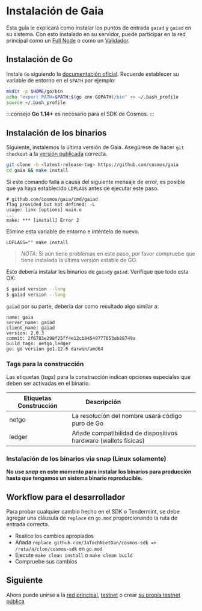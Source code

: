 <!--
order: 2
-->

# Instalación de Gaia

Esta guía le explicará como instalar los puntos de entrada `gaiad` y `gaiad` en su sistema. Con esto instalado en su servidor, puede participar en la red principal como un [Full Node](./join-mainnet.md) o como un [Validador](../validators/validator-setup.md).

## Instalación de Go

Instale `Go` siguiendo la [documentación oficial](https://golang.org/doc/install).
Recuerde establecer su variable de entorno en el `$PATH` por ejemplo:

```bash
mkdir -p $HOME/go/bin
echo "export PATH=$PATH:$(go env GOPATH)/bin" >> ~/.bash_profile
source ~/.bash_profile
```

:::consejo
**Go 1.14+** es necesario para el SDK de Cosmos.
:::

## Instalación de los binarios

Siguiente, instalemos la última versión de Gaia. Asegúrese de hacer `git checkout` a la [versión publicada](https://github.com/cosmos/gaia/releases) correcta.

```bash
git clone -b <latest-release-tag> https://github.com/cosmos/gaia
cd gaia && make install
```

Si este comando falla a causa del siguiente mensaje de error, es posible que ya haya establecido `LDFLAGS` antes de ejecutar este paso.

```
# github.com/cosmos/gaia/cmd/gaiad
flag provided but not defined: -L
usage: link [options] main.o
...
make: *** [install] Error 2
```

Elimine esta variable de entorno e inténtelo de nuevo.

```
LDFLAGS="" make install
```

> _NOTA_: Si aún tiene problemas en este paso, por favor compruebe que tiene instalada la última versión estable de GO.

Esto debería instalar los binarios de `gaiad`y `gaiad`. Verifique que todo esta OK:

```bash
$ gaiad version --long
$ gaiad version --long
```

`gaiad` por su parte, debería dar como resultado algo similar a:

```shell
name: gaia
server_name: gaiad
client_name: gaiad
version: 2.0.3
commit: 2f6783e298f25ff4e12cb84549777053ab88749a
build_tags: netgo,ledger
go: go version go1.12.5 darwin/amd64
```

### Tags para la construcción

Las etiquetas (_tags_) para la construcción indican opciones especiales que deben ser activadas en el binario.

| Etiquetas Construcción | Descripción                                     |
| --------- | ----------------------------------------------- |
| netgo     | La resolución del nombre usará código puro de Go |
| ledger    | Añade compatibilidad de dispositivos hardware (wallets físicas) |

### Instalación de los binarios via snap (Linux solamente)

**No use _snap_ en este momento para instalar los binarios para producción hasta que tengamos un sistema binario reproducible.**

## Workflow para el desarrollador

Para probar cualquier cambio hecho en el SDK o Tendermint, se debe agregar una cláusula de `replace` en `go.mod` proporcionando la ruta de entrada correcta.

- Realice los cambios apropiados
- Añada `replace github.com/JaTochNietDan/cosmos-sdk => /ruta/a/clon/cosmos-sdk` en `go.mod`
- Ejecute `make clean install` o `make clean build`
- Compruebe sus cambios

## Siguiente

Ahora puede unirse a la [red principal](./join-mainnet.md), [testnet](./join-testnet.md) o crear [su propia testnet pública](./deploy-testnet.md)
